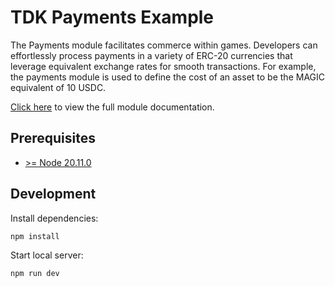 # TDK Payments Example

The Payments module facilitates commerce within games. Developers can effortlessly process payments in a variety of ERC-20 currencies that leverage equivalent exchange rates for smooth transactions. For example, the payments module is used to define the cost of an asset to be the MAGIC equivalent of 10 USDC.

[Click here](https://docs.treasure.lol/infrastructure/game-development-suite/payments) to view the full module documentation.

## Prerequisites

- [>= Node 20.11.0](https://nodejs.org/en)

## Development

Install dependencies:

```bash
npm install
```

Start local server:

```bash
npm run dev
```
